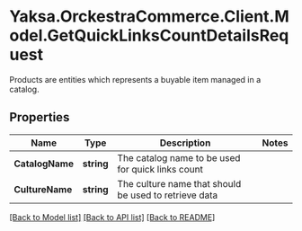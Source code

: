 # Yaksa.OrckestraCommerce.Client.Model.GetQuickLinksCountDetailsRequest
Products are entities which represents a buyable item managed in a catalog.

## Properties

Name | Type | Description | Notes
------------ | ------------- | ------------- | -------------
**CatalogName** | **string** | The catalog name to be used for quick links count | 
**CultureName** | **string** | The culture name that should be used to retrieve data | 

[[Back to Model list]](../README.md#documentation-for-models) [[Back to API list]](../README.md#documentation-for-api-endpoints) [[Back to README]](../README.md)

